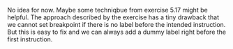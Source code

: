 No idea for now. Maybe some techniqbue from exercise 5.17 might be helpful.
The approach described by the exercise has a tiny drawback that
we cannot set breakpoint if there is no label before the intended instruction.
But this is easy to fix and we can always add a dummy label right before the first instruction.
